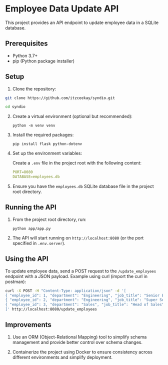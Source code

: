 # Employee Data Update API

This project provides an API endpoint to update employee data in a SQLite database.

## Prerequisites

- Python 3.7+
- pip (Python package installer)

## Setup

1. Clone the repository:
```sh
git clone https://github.com/itzceekay/syndio.git

cd syndio
```

2. Create a virtual environment (optional but recommended):

     ```python -m venv venv```

3. Install the required packages:

    ```pip install flask python-dotenv```

4. Set up the environment variables:

    Create a `.env` file in the project root with the following content:
     ```yaml
    PORT=8080
    DATABASE=employees.db
    ```

5. Ensure you have the `employees.db` SQLite database file in the project root directory.


## Running the API

1. From the project root directory, run:

    ```python app/app.py```


2. The API will start running on `http://localhost:8080` (or the port specified in `.env.server`).

## Using the API

To update employee data, send a POST request to the `/update_employees` endpoint with a JSON payload. Example using curl (import the curl in postman):

```bash
curl -X POST -H "Content-Type: application/json" -d '[
{ "employee_id": 1, "department": "Engineering", "job_title": "Senior Engineer" },
{ "employee_id": 2, "department": "Engineering", "job_title": "Super Senior Engineer" },
{ "employee_id": 3, "department": "Sales", "job_title": "Head of Sales"}
]' http://localhost:8080/update_employees
```

## Improvements
1. Use an ORM (Object-Relational Mapping) tool to simplify schema management and provide better control over schema changes.

2. Containerize the project using Docker to ensure consistency across different environments and simplify deployment.